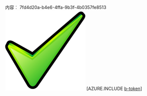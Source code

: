 内容︰ 7fd4d20a-b4e6-4ffa-9b3f-4b0357fe8513![图像](4ac0b081-1de1-4b53-aabc-3206b66a6d5b.png)
[AZURE.INCLUDE [b-token](b25ef627-11c3-47a6-ba17-45573c86c6fb.md)]

